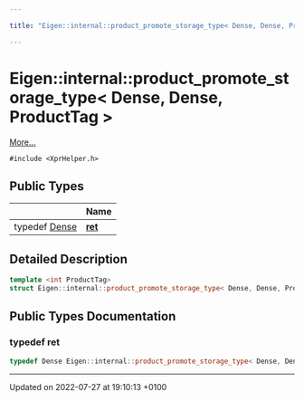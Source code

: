 ```yaml
---

title: "Eigen::internal::product_promote_storage_type< Dense, Dense, ProductTag >"

---
```


# Eigen::internal::product_promote_storage_type< Dense, Dense, ProductTag >



 [More...](#detailed-description)


`#include <XprHelper.h>`

## Public Types

|                | Name           |
| -------------- | -------------- |
| typedef <a href="http://example.org/classes/structeigen_1_1dense/">Dense</a> | **[ret](http://example.org/classes/structeigen_1_1internal_1_1product__promote__storage__type_3_01dense_00_01dense_00_01producttag_01_4/#typedef-ret)**  |

## Detailed Description

```cpp
template <int ProductTag>
struct Eigen::internal::product_promote_storage_type< Dense, Dense, ProductTag >;
```

## Public Types Documentation

### typedef ret

```cpp
typedef Dense Eigen::internal::product_promote_storage_type< Dense, Dense, ProductTag >::ret;
```


-------------------------------

Updated on 2022-07-27 at 19:10:13 +0100